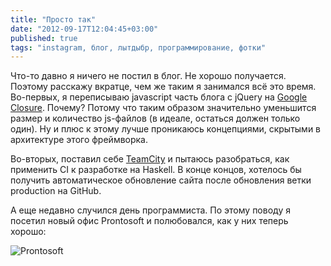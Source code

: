 ```yaml
---
title: "Просто так"
date: "2012-09-17T12:04:45+03:00"
published: true
tags: "instagram, блог, лытдыбр, программирование, фотки"
---
```


Что-то давно я ничего не постил в блог. Не хорошо получается. Поэтому расскажу вкратце, чем же таким я занимался всё
это время. Во-первых, я переписываю javascript часть блога с jQuery на
[Google Closure](https://developers.google.com/closure/). Почему? Потому что таким образом значительно уменьшится
размер и количество js-файлов (в идеале, остаться должен только один). Ну и плюс к этому лучше проникаюсь концепциями,
скрытыми в архитектуре этого фреймворка.

Во-вторых, поставил себе [TeamCity](http://www.jetbrains.com/teamcity/) и пытаюсь разобраться, как применить CI
к разработке на Haskell. В конце концов, хотелось бы получить автоматическое обновление сайта после обновления ветки
production на GitHub.

А еще недавно случился день программиста. По этому поводу я посетил новый офис Prontosoft и полюбовался, как у них
теперь хорошо:

![Prontosoft](/images/photos/instagram/prontosoft.jpg "Prontosoft")
